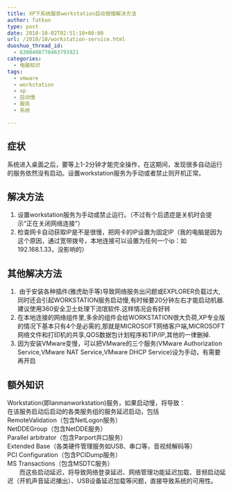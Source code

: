 ```yaml
---
title: XP下系统服务workstation启动很慢解决方法
author: fatkun
type: post
date: 2010-10-02T02:51:18+00:00
url: /2010/10/workstation-service.html
duoshuo_thread_id:
  - 6300408770463793921
categories:
  - 电脑知识
tags:
  - vmware
  - workstation
  - xp
  - 启动慢
  - 服务
  - 系统

---
```

## 症状

系统进入桌面之后，要等上1-2分钟才能完全操作，在这期间，发现很多自动运行的服务依然没有启动。设置workstation服务为手动或者禁止则开机正常。
## 解决方法

  1. 设置workstation服务为手动或禁止运行。（不过有个后遗症是关机时会提示“正在关闭网络连接”）
  2. 检查网卡自动获取IP是不是很慢，把网卡的IP设置为固定IP（我的电脑是因为这个原因，通过宽带拨号，本地连接可以设置为任何一个ip：如192.168.1.33，没影响的）
## 其他解决方法

  1.  由于安装各种插件(雅虎助手等)导致网络服务出问题或EXPLORER负载过大,同时还会引起WORKSTATION服务启动慢,有时候要20分钟左右才能启动机器.建议使用360安全卫士处理下流氓软件.这样情况会有好转
  2. 在本地连接的网络组件里,多余的组件会给WORKSTATION很大负荷,XP专业版的情况下基本只有4个是必需的,那就是MICROSOFT网络客户端,MICROSOFT网络文件和打印机的共享,QOS数据包计划程序和TIP/IP,其他的一律删掉.
  3. 因为安装VMware变慢，可以把VMware的三个服务(VMware Authorization Service,VMware NAT Service,VMware DHCP Service)设为手动，有需要再开启
## 额外知识

Workstation(即lanmanworkstation)服务，如果启动慢，将导致：  
在该服务启动后启动的各类服务组的服务延迟启动，包括  
RemoteValidation（包含NetLogon服务）  
NetDDEGroup（包含NetDDE服务）  
Parallel arbitrator（包含Parport并口服务）  
Extended Base（各类硬件管理服务如USB、串口等，音视频解码等）  
PCI Configuration（包含PCIDump服务）  
MS Transactions（包含MSDTC服务）  
　　而这些启动延迟，将导致网络登录延迟、网络管理功能延迟加载、音频启动延迟（开机声音延迟播出）、USB设备延迟加载等问题，直接导致系统的可用性。